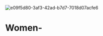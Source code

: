 ![e09f5d80-3af3-42ad-b7d7-7018d07acfe6](https://github.com/Mika35551/Women-/assets/114026851/ccebb324-9a1d-43ce-85df-c5efca13a8f0)
# Women-
